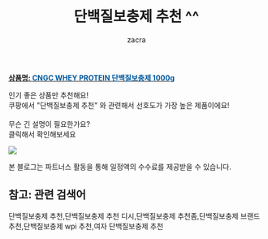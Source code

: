 ﻿---
layout: post
title:  "단백질보충제 추천 ^^"
author: zacra
categories: [ 아이템 ]
tags: [단백질보충제 추천,단백질보충제 추천 디시,단백질보충제 추천좀,단백질보충제 브랜드 추천,단백질보충제 wpi 추천,여자 단백질보충제 추천]
image: https://static.coupangcdn.com/image/vendor_inventory/2043/e242f23967a4591c8e1d5e63e73a009555a2bf7bb5cfbc2c9633d8913b09.jpg 
description: "쿠팡에서 단백질보충제 추천 관련 키워드로 가장 고객 선호도가 높은 제품이랍니다."
rating: 4.5
---

<a href="https://link.coupang.com/re/AFFSDP?lptag=AF8407795&pageKey=4924079727&itemId=6457618792&vendorItemId=73752722982&traceid=V0-153-73b4f692e0e23a66"><b>상품명: <font color='#01579B'>CNGC WHEY PROTEIN 단백질보충제 1000g</font></b></a>

인기 좋은 상품만 추천해요!<br/>
쿠팡에서 "단백질보충제 추천" 와 관련해서 선호도가 가장 높은 제품이에요!<br/><br/>
무슨 긴 설명이 필요한가요?  
클릭해서 확인해보세요


<a href="https://link.coupang.com/re/AFFSDP?lptag=AF8407795&pageKey=4924079727&itemId=6457618792&vendorItemId=73752722982&traceid=V0-153-73b4f692e0e23a66"><img src="https://thumbnail10.coupangcdn.com/thumbnails/remote/q89/image/vendor_inventory/f4e4/3813c1feeb4451392eaa45f5a67d7430ede5ae3ef3f0310a6df8aaccbb50.jpg"></a> 

본 블로그는 파트너스 활동을 통해 일정액의 수수료를 제공받을 수 있습니다.

## 참고: 관련 검색어    
단백질보충제 추천,단백질보충제 추천 디시,단백질보충제 추천좀,단백질보충제 브랜드 추천,단백질보충제 wpi 추천,여자 단백질보충제 추천